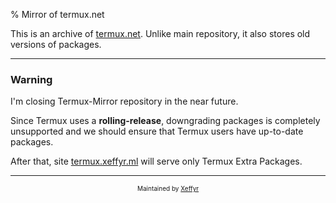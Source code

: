 % Mirror of termux.net

This is an archive of [termux.net](https://termux.net). Unlike main repository, it also stores old versions of packages.

***

### Warning

I'm closing Termux-Mirror repository in the near future.

Since Termux uses a **rolling-release**, downgrading packages is completely unsupported and we should ensure that Termux users have up-to-date packages.

After that, site [termux.xeffyr.ml](https://termux.xeffyr.ml/) will serve only Termux Extra Packages.

***

<p style="text-align:center;"><font size="1dp">Maintained by <a href="https://github.com/xeffyr">Xeffyr</a></font></p>
